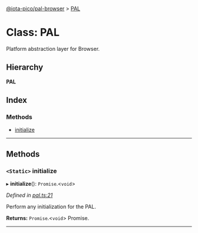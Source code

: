 [@iota-pico/pal-browser](../README.md) > [PAL](../classes/pal.md)

# Class: PAL

Platform abstraction layer for Browser.

## Hierarchy

**PAL**

## Index

### Methods

* [initialize](pal.md#initialize)

---

## Methods

<a id="initialize"></a>

### `<Static>` initialize

▸ **initialize**(): `Promise`.<`void`>

*Defined in [pal.ts:21](https://github.com/iota-pico/pal-browser/blob/cd4708c/src/pal.ts#L21)*

Perform any initialization for the PAL.

**Returns:** `Promise`.<`void`>
Promise.

___

